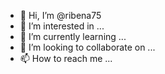 - 👋 Hi, I’m @ribena75
- 👀 I’m interested in ...
- 🌱 I’m currently learning ...
- 💞️ I’m looking to collaborate on ...
- 📫 How to reach me ...

<!---
ribena75/ribena75 is a ✨ special ✨ repository because its `README.md` (this file) appears on your GitHub profile.
You can click the Preview link to take a look at your changes.
--->
